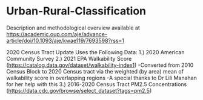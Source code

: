 # Urban-Rural-Classification

Description and methodological overview available at https://academic.oup.com/aje/advance-article/doi/10.1093/aje/kwae119/7693598?rss=1

2020 Census Tract Update Uses the Following Data:
1.) 2020 American Community Survey
2.) 2021 EPA Walkability Score (https://catalog.data.gov/dataset/walkability-index1)
      -Converted from 2010 Census Block to 2020 Census tract via the weighted (by area) mean of walkability score in overlapping regions
      -A special thanks to Dr Lili Manahan for her help with this
3.) 2016-2020 Census Tract PM2.5 Concentrations (https://data.cdc.gov/browse/select_dataset?tags=pm2.5)
